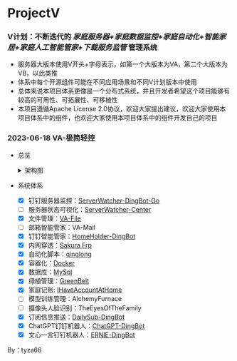 # ProjectV
### V计划：不断迭代的 *家庭服务器+家庭数据监控+家庭自动化+智能家居+家庭人工智能管家+下载服务监管* 管理系统

- 服务器大版本使用V开头+字母表示，如第一个大版本为VA，第二个大版本为VB，以此类推
- 体系中每个开源组件可能在不同应用场景和不同V计划版本中使用
- 总体来说本项目体系更像是一个分布式系统，并且开发者希望这个项目能够有较高的可用性、可拓展性、可移植性
- 本项目遵循Apache License 2.0协议，欢迎大家提出建议，欢迎大家使用本项目体系中的组件，也欢迎大家使用本项目体系中的组件开发自己的项目

### 2023-06-18 VA-极简轻控
- 总览
    <details><summary>架构图</summary></details>

- 系统体系 
  - [x] 钉钉服务器监控：[ServerWatcher-DingBot-Go](https://github.com/tyza66/ServerWatcher-DingBot-Go)
  - [ ] 服务器状态可视化：[ServerWatcher-Center](https://github.com/tyza66/ServerWatcher-Center)
  - [x] 文件管理：[VA-File](https://github.com/tyza66/VA-File)
  - [ ] 邮箱智能管家：VA-Mail
  - [x] 钉钉智能管家：[HomeHolder-DingBot](https://github.com/tyza66/HomeHolder-DingBot)
  - [x] 内网穿透：[Sakura Frp](https://www.natfrp.com/)
  - [x] 自动化脚本：[qinglong](https://github.com/whyour/qinglong)
  - [x] 容器化：[Docker](https://www.docker.com/)
  - [x] 数据库：[MySql](https://www.mysql.com/)  
  - [x] 绿植管理：[GreenBelt](https://github.com/tyza66/GreenBelt)
  - [x] 家庭记账: [IHaveAccountAtHome](https://github.com/tyza66/IHaveAccountAtHome)
  - [ ] 模型训练管理：AlchemyFurnace 
  - [ ] 摄像头人脸识别：TheEyesOfTheFamily 
  - [x] 订阅信息推送：[DailySub-DingBot](https://github.com/tyza66/DailySub-DingBot)  
  - [x] ChatGPT钉钉机器人：[ChatGPT-DingBot](https://github.com/tyza66/ChatGPT-DingBot)  
  - [x] 文心一言钉钉机器人：[ERNIE-DingBot](https://github.com/tyza66/ERNIE-DingBot)  

By：tyza66
